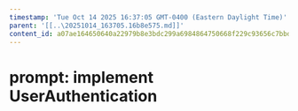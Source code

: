 ```yaml
---
timestamp: 'Tue Oct 14 2025 16:37:05 GMT-0400 (Eastern Daylight Time)'
parent: '[[..\20251014_163705.16b8e575.md]]'
content_id: a07ae164650640a22979b8e3bdc299a6984864750668f229c93656c7bbde2e55
---
```


# prompt: implement UserAuthentication
